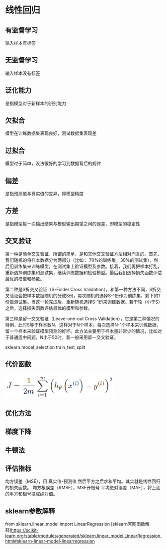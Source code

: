 线性回归
=================

有监督学习
-----------
输入样本有标签

无监督学习
-----------
输入样本没有标签

泛化能力
---------
是指模型对于新样本的识别能力

欠拟合
-------
模型在训练数据集表现良好，测试数据集表现差

过拟合
-------
模型过于简单，没法很好的学习到数据背后的规律

偏差
---
是指预测值与真实值的差异，即模型精度

方差
---
是指模型每一次输出结果与模型输出期望之间的误差，即模型的稳定性

交叉验证
-------
第一种是简单交叉验证，所谓的简单，是和其他交叉验证方法相对而言的。首先，我们随机的将样本数据分为两部分（比如： 70%的训练集，30%的测试集），然后用训练集来训练模型，在测试集上验证模型及参数。接着，我们再把样本打乱，重新选择训练集和测试集，继续训练数据和检验模型。最后我们选择损失函数评估最优的模型和参数。　

第二种是S折交叉验证（S-Folder Cross Validation）。和第一种方法不同，S折交叉验证会把样本数据随机的分成S份，每次随机的选择S-1份作为训练集，剩下的1份做测试集。当这一轮完成后，重新随机选择S-1份来训练数据。若干轮（小于S）之后，选择损失函数评估最优的模型和参数。

第三种是留一交叉验证（Leave-one-out Cross Validation），它是第二种情况的特例，此时S等于样本数N，这样对于N个样本，每次选择N-1个样本来训练数据，留一个样本来验证模型预测的好坏。此方法主要用于样本量非常少的情况，比如对于普通适中问题，N小于50时，我一般采用留一交叉验证。

sklearn.model_selection  train_test_spilt

代价函数
-------
![image](https://github.com/zzcNEU/ml/blob/master/%E5%88%9D%E7%BA%A7%E7%AE%97%E6%B3%95%E6%95%B4%E7%90%86/%E5%9B%BE%E7%89%87/%E7%BA%BF%E6%80%A7%E5%9B%9E%E5%BD%92%E4%BB%A3%E4%BB%B7%E5%87%BD%E6%95%B0.png)

优化方法
-------
梯度下降
-------
牛顿法
------

评估指标
-------
均方误差（MSE），用 真实值-预测值 然后平方之后求和平均。其实就是线性回归的损失函数。
均方根误差（RMSE），MSE开根号
平均绝对误差（MAE），将上面的平方和根号换成绝对值。

sklearn参数解释
--------------
from sklearn.linear_model import LinearRegression
[sklearn官网函数解释]https://scikit-learn.org/stable/modules/generated/sklearn.linear_model.LinearRegression.html#sklearn-linear-model-linearregression



